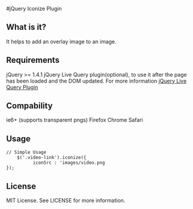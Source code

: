 #jQuery Iconize Plugin

## What is it?
It helps to add an overlay image to an image.

## Requirements
jQuery >= 1.4.1
jQuery Live Query plugin(optional), to use it after the page has been loaded and the DOM updated. For more information <a href="http://brandonaaron.net/code/livequery/docs">jQuery Live Query Plugin</a>


## Compability
ie6+ (supports transparent pngs)
Firefox
Chrome
Safari

## Usage
	// Simple Usage
        $('.video-link').iconize({
	          iconSrc : 'images/video.png
	});

## License
MIT License. See LICENSE for more information.



